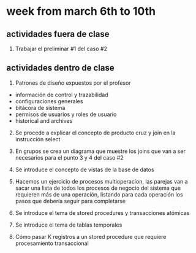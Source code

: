 # week from march 6th to 10th

## actividades fuera de clase
1. Trabajar el preliminar #1 del caso #2

## actividades dentro de clase

1. Patrones de diseño expuestos por el profesor 
- información de control y trazabilidad
- configuraciones generales
- bitácora de sistema
- permisos de usuarios y roles de usuario
- historical and archives 

2. Se procede a explicar el concepto de producto cruz y join en la instrucción select

3. En grupos se crea un diagrama que muestre los joins que van a ser necesarios para el punto 3 y 4 del caso #2

4. Se introduce el concepto de vistas de la base de datos 

5. Hacemos un ejercicio de procesos multioperacion, las parejas van a sacar una lista de todos los procesos de negocio del sistema que requieren más de una operación, listando para cada operación los pasos que debería seguir para completarse

6. Se introduce el tema de stored procedures y transacciones atómicas

7. Se introduce el tema de tablas temporales 

8. Cómo pasar K registros a un stored procedure que requiere procesamiento transaccional

